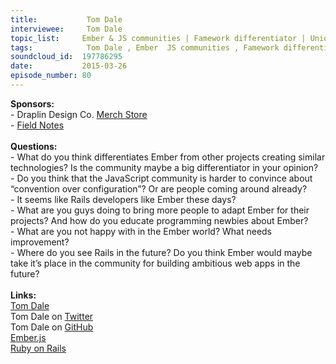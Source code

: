 ```yaml
--- 
title:           Tom Dale 
interviewee:     Tom Dale 
topic_list:     Ember & JS communities | Famework differentiator | Unique snowflakes | Conventions | Rails devs | Hype fatigue | Steep curve | Newbies | Backbone | Rails | Future
tags:            Tom Dale , Ember  JS communities , Famework differentiator , Unique snowflakes , Conventions , Rails devs , Hype fatigue , Steep curve , Newbies , Backbone , Rails , Future
soundcloud_id:  197786295
date:           2015-03-26
episode_number: 80
---
```


<p class="show_notes_display"><b>Sponsors:<br></b>- Draplin Design Co. <a rel="nofollow" target="_blank" href="http://draplin.com/merch/">Merch Store</a><br>- <a rel="nofollow" target="_blank" href="http://fieldnotesbrand.com/">Field Notes</a><br><b><br>Questions:</b><br>- What do you think differentiates Ember from other projects creating similar technologies? Is the community maybe a big differentiator in your opinion?<br>- Do you think that the JavaScript community is harder to convince about “convention over configuration”? Or are people coming around already?<br>- It seems like Rails developers like Ember these days?<br>- What are you guys doing to bring more people to adapt Ember for their projects? And how do you educate programming newbies about Ember?<br>- What are you not happy with in the Ember world? What needs improvement?<br>- Where do you see Rails in the future? Do you think Ember would maybe take it’s place in the community for building ambitious web apps in the future?<br><br><b>Links:</b><br><a rel="nofollow" target="_blank" href="http://tomdale.net/">Tom Dale</a><br>Tom Dale on <a rel="nofollow" target="_blank" href="https://twitter.com/tomdale">Twitter</a> <br>Tom Dale on <a rel="nofollow" target="_blank" href="https://github.com/tomdale">GitHub</a><br><a rel="nofollow" target="_blank" href="http://emberjs.com/">Ember.js</a><br><a rel="nofollow" target="_blank" href="http://rubyonrails.org/">Ruby on Rails</a><br><br><br></p>
